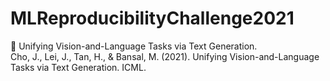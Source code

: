 # MLReproducibilityChallenge2021

📄 Unifying Vision-and-Language Tasks via Text Generation.  
Cho, J., Lei, J., Tan, H., & Bansal, M. (2021). Unifying Vision-and-Language Tasks via Text Generation. ICML.
